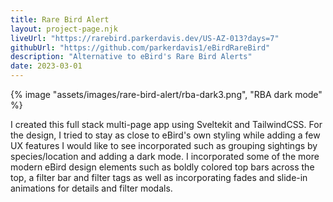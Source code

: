 ```yaml
---
title: Rare Bird Alert
layout: project-page.njk
liveUrl: "https://rarebird.parkerdavis.dev/US-AZ-013?days=7"
githubUrl: "https://github.com/parkerdavis1/eBirdRareBird"
description: "Alternative to eBird's Rare Bird Alerts"
date: 2023-03-01
---
```

<div class="reading-width">

{% image "assets/images/rare-bird-alert/rba-dark3.png", "RBA dark mode" %}

I created this full stack multi-page app using Sveltekit and TailwindCSS. For the design, I tried to stay as close to eBird's own styling while adding a few UX features I would like to see incorporated such as grouping sightings by species/location and adding a dark mode. I incorporated some of the more modern eBird design elements such as boldly colored top bars across the top, a filter bar and filter tags as well as incorporating fades and slide-in animations for details and filter modals.

</div>
